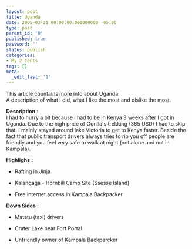 ```yaml
---
layout: post
title: Uganda
date: 2005-03-21 00:00:00.000000000 -05:00
type: post
parent_id: '0'
published: true
password: ''
status: publish
categories:
- My 2 Cents
tags: []
meta:
  _edit_last: '1'
---
```

This article countains more info about Uganda.  
A description of what I did, what I like the most and dislike the most.

**Description** :  
I had to hurry a bit because I had to be in Kenya 3 weeks after I got in Uganda. Due to the high price of Gorilla's trekking (365 USD) I had to skip that. I mainly stayed around lake Victoria to get to Kenya faster. Beside the fact that public transport drivers always tries to rip you off people are friendly and you feel very safe to walk at night (not alone and not in Kampala).

**Highlighs** :

- Rafting in Jinja

- Kalangaga - Hornbill Camp Site (Ssesse Island)

- Free internet access in Kampala Backpacker

**Down Sides** :

- Matatu (taxi) drivers

- Crater Lake near Fort Portal

- Unfriendly owner of Kampala Backparcker

